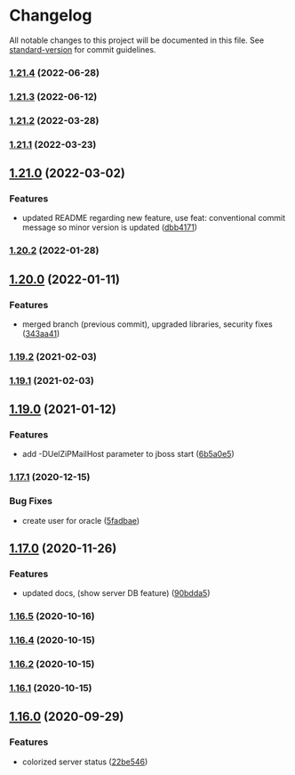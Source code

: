 # Changelog

All notable changes to this project will be documented in this file. See [standard-version](https://github.com/conventional-changelog/standard-version) for commit guidelines.

### [1.21.4](https://github.com/potpiejimmy/txm-cli/compare/v1.21.2...v1.21.4) (2022-06-28)

### [1.21.3](https://github.com/potpiejimmy/txm-cli/compare/v1.21.2...v1.21.3) (2022-06-12)

### [1.21.2](https://github.com/potpiejimmy/txm-cli/compare/v1.21.1...v1.21.2) (2022-03-28)

### [1.21.1](https://github.com/potpiejimmy/txm-cli/compare/v1.21.0...v1.21.1) (2022-03-23)

## [1.21.0](https://github.com/potpiejimmy/txm-cli/compare/v1.20.2...v1.21.0) (2022-03-02)


### Features

* updated README regarding new feature, use feat: conventional commit message so minor version is updated ([dbb4171](https://github.com/potpiejimmy/txm-cli/commit/dbb4171acc791efd6a131ef2df5f6c41b134ffb6))

### [1.20.2](https://github.com/potpiejimmy/txm-cli/compare/v1.20.0...v1.20.2) (2022-01-28)

## [1.20.0](https://github.com/potpiejimmy/txm-cli/compare/v1.19.3...v1.20.0) (2022-01-11)


### Features

* merged branch (previous commit), upgraded libraries, security fixes ([343aa41](https://github.com/potpiejimmy/txm-cli/commit/343aa416338fcda1ded6a5e7b2bddafda5d06248))

### [1.19.2](https://github.com/potpiejimmy/txm-cli/compare/v1.19.1...v1.19.2) (2021-02-03)

### [1.19.1](https://github.com/potpiejimmy/txm-cli/compare/v1.19.0...v1.19.1) (2021-02-03)

## [1.19.0](https://github.com/potpiejimmy/txm-cli/compare/v1.17.1...v1.19.0) (2021-01-12)


### Features

* add -DUelZiPMailHost parameter to jboss start ([6b5a0e5](https://github.com/potpiejimmy/txm-cli/commit/6b5a0e56a3015b13cd4bbdd78997363cdf6fb018))

### [1.17.1](https://github.com/potpiejimmy/txm-cli/compare/v1.17.0...v1.17.1) (2020-12-15)


### Bug Fixes

* create user for oracle ([5fadbae](https://github.com/potpiejimmy/txm-cli/commit/5fadbaea95d7276e0524521692d1a9bf15530664))

## [1.17.0](https://github.com/potpiejimmy/txm-cli/compare/v1.16.5...v1.17.0) (2020-11-26)


### Features

* updated docs, (show server DB feature) ([90bdda5](https://github.com/potpiejimmy/txm-cli/commit/90bdda50e66668ed8f5b3017973700dee736d8cd))

### [1.16.5](https://github.com/potpiejimmy/txm-cli/compare/v1.16.4...v1.16.5) (2020-10-16)

### [1.16.4](https://github.com/potpiejimmy/txm-cli/compare/v1.16.3...v1.16.4) (2020-10-15)

### [1.16.2](https://github.com/potpiejimmy/txm-cli/compare/v1.16.1...v1.16.2) (2020-10-15)

### [1.16.1](https://github.com/potpiejimmy/txm-cli/compare/v1.16.0...v1.16.1) (2020-10-15)

## [1.16.0](https://github.com/potpiejimmy/txm-cli/compare/v0.15.1...v1.16.0) (2020-09-29)


### Features

* colorized server status ([22be546](https://github.com/potpiejimmy/txm-cli/commit/22be5461c8a6bdc2e593de5a1949fb5694ffb392))
